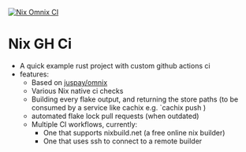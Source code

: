 [![Nix Omnix CI](https://github.com/nikmctrl/nix-gh-ci/actions/workflows/ci-nix.yml/badge.svg?branch=main)](https://github.com/nikmctrl/nix-gh-ci/actions/workflows/ci-nix.yml)

# Nix GH Ci
- A quick example rust project with custom github actions ci
- features:
  - Based on [juspay/omnix](https://github.com/juspay/omnix)
  - Various Nix native ci checks
  - Building every flake output, and returning the store paths (to be consumed by a service like cachix e.g. `cachix push )
  - automated flake lock pull requests (when outdated)
  - Multiple CI workflows, currently:
    - One that supports nixbuild.net (a free online nix builder)
    - One that uses ssh to connect to a remote builder
    
